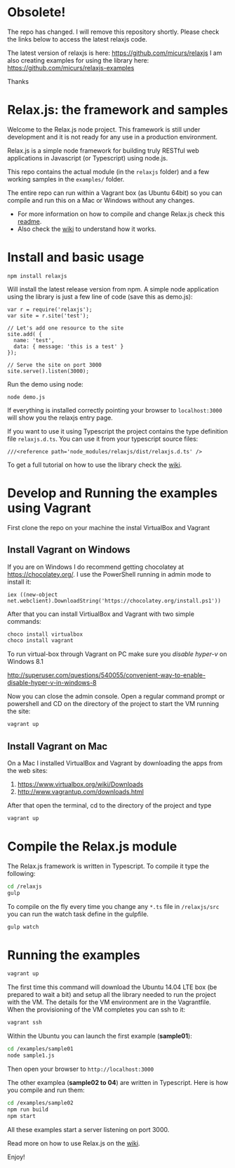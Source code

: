 # Obsolete!

The repo has changed. 
I will remove this repository shortly. Please check the links below to access the latest relaxjs code.

The latest version of relaxjs is here: https://github.com/micurs/relaxjs
I am also creating examples for using the library here: https://github.com/micurs/relaxjs-examples

Thanks

# Relax.js: the framework and samples

Welcome to the Relax.js node project. This framework is still under development and it is not ready for any use in a production environment.

Relax.js is a simple node framework for building truly RESTful web applications in Javascript (or Typescript) using node.js.

This repo contains the actual module (in the `relaxjs` folder) and a few working samples in the `examples/` folder.

The entire repo can run within a Vagrant box (as Ubuntu 64bit) so you can compile and run this on a Mac or
Windows without any changes.

- For more information on how to compile and change Relax.js check this [readme](relaxjs/readme.md).
- Also check the [wiki](https://github.com/micurs/relax.js/wiki) to understand how it works.

# Install and basic usage

```
npm install relaxjs
```

Will install the latest release version from npm.
A simple node application using the library is just a few line of code (save this as demo.js):

```
var r = require('relaxjs');
var site = r.site('test');

// Let's add one resource to the site
site.add( {
  name: 'test',
  data: { message: 'this is a test' }  
});

// Serve the site on port 3000
site.serve().listen(3000);
```

Run the demo using node:

```
node demo.js
```

If everything is installed correctly pointing your browser to `localhost:3000` will show you the relaxjs entry page.

If you want to use it using Typescript the project contains the type definition file ``relaxjs.d.ts``.
You can use it from your typescript source files:

```
///<reference path='node_modules/relaxjs/dist/relaxjs.d.ts' />
```

To get a full tutorial on how to use the library check the [wiki](https://github.com/micurs/relax.js/wiki).

# Develop and Running the examples using Vagrant

First clone the repo on your machine the instal VirtualBox and Vagrant

## Install Vagrant on Windows

If you are on Windows I do recommend getting chocolatey at https://chocolatey.org/.
I use the PowerShell running in admin mode to install it:

```
iex ((new-object net.webclient).DownloadString('https://chocolatey.org/install.ps1'))
```

After that you can install VirtiualBox and Vagrant with two simple commands:

```bash
choco install virtualbox
choco install vagrant
```

To run virtual-box through Vagrant on PC make sure you *disable hyper-v* on Windows 8.1

http://superuser.com/questions/540055/convenient-way-to-enable-disable-hyper-v-in-windows-8

Now you can close the admin console. Open a regular command prompt or powershell and CD on the directory of the project to start the VM running the site:

```bash
vagrant up
```

## Install Vagrant on Mac

On a Mac I installed VirtualBox and Vagrant by downloading the apps from the web sites:

1. https://www.virtualbox.org/wiki/Downloads
2. http://www.vagrantup.com/downloads.html

After that open the terminal, cd to the directory of the project and type

```bash
vagrant up
```

# Compile the Relax.js module

The Relax.js framework is written in Typescript. To compile it type the following:

```bash
cd /relaxjs
gulp
```

To compile on the fly every time you change any `*.ts` file in `/relaxjs/src` you can run the watch task define in the gulpfile.

```bash
gulp watch
```

# Running the examples

```bash
vagrant up
```

The first time this command will download the Ubuntu 14.04 LTE box (be prepared to wait a bit) and setup all the library needed to run the project with the VM.
The details for the VM environment are in the Vagrantfile. When the provisioning of the VM completes you can ssh to it:

```bash
vagrant ssh
```

Within the Ubuntu you can launch the first example (**sample01**):

```bash
cd /examples/sample01
node sample1.js
```

Then open your browser to `http://localhost:3000`

The other examplea (**sample02 to 04**) are written in Typescript. Here is how you compile and run them:

```bash
cd /examples/sample02
npm run build
npm start
```

All these examples start a server listening on port 3000.

Read more on how to use Relax.js on the [wiki](https://github.com/micurs/relax.js/wiki).

Enjoy!

